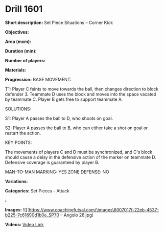 # Drill 1601

**Short description:**
Set Piece Situations – Corner Kick

**Objectives:**


**Area (mxm):**


**Duration (min):**


**Number of players:**


**Materials:**


**Progression:**
BASE MOVEMENT:

T1: Player C feints to move towards the ball, then changes direction to block defender 3. Teammate D uses the block and moves into the space vacated by teammate C. Player B gets free to support teammate A.

SOLUTIONS:

S1: Player A passes the ball to D, who shoots on goal.

S2: Player A passes the ball to B, who can either take a shot on goal or restart the action.

KEY POINTS:

The movements of players C and D must be synchronized, and C's block should cause a delay in the defensive action of the marker on teammate D. Defensive coverage is guaranteed by player B.

MAN-TO-MAN MARKING: YES
ZONE DEFENSE: NO

**Variations:**


**Categories:**
Set Pieces - Attack

**:**


**Images:**
![](https://www.coachingfutsal.com/\images\8007017f-22eb-4537-b225-7c61690d1b0e_SP70 – Angolo 26.jpg)

**Videos:**
[Video Link](https://www.youtube.com/embed/gFc06Rn6De4)

